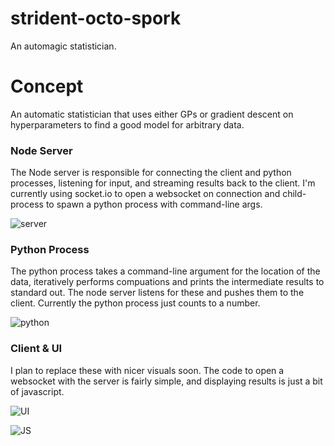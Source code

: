 # strident-octo-spork
An automagic statistician.


<h1>Concept</h1>
An automatic statistician that uses either GPs or gradient descent on hyperparameters to find a good model for arbitrary data.

<h3>Node Server</h3>
The Node server is responsible for connecting the client and python processes, listening for input, and streaming results back to the client.  I'm currently using socket.io to open a websocket on connection and child-process to spawn a python process with command-line args.

![server](https://github.com/jonahwilliams/strident-octo-spork/images/websocketServer.png)

<h3>Python Process</h3>
The python process takes a command-line argument for the location of the data,
iteratively performs compuations and prints the intermediate results to standard out.
The node server listens for these and pushes them to the client. Currently the python process just counts to a number.

![python](https://github.com/jonahwilliams/strident-octo-spork/images/pythonProcess.png)

<h3>Client & UI</h3>
I plan to replace these with nicer visuals soon.  The code to open a websocket with the server is fairly simple, and displaying results is just a bit of javascript.

![UI](https://github.com/jonahwilliams/strident-octo-spork/images/clientUI.png)

![JS](https://github.com/jonahwilliams/strident-octo-spork/images/clientProcess.png)

